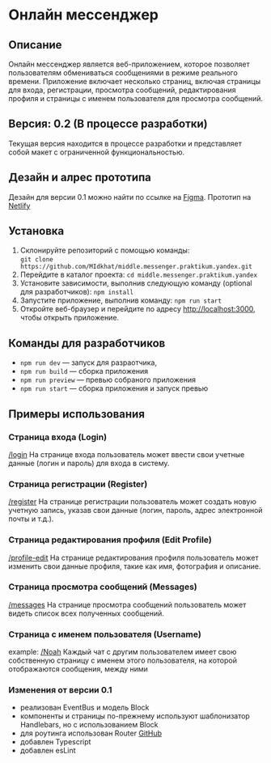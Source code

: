 # Онлайн мессенджер

## Описание

Онлайн мессенджер является веб-приложением, которое позволяет пользователям обмениваться сообщениями
в режиме реального времени. Приложение включает несколько страниц, включая страницы для входа,
регистрации, просмотра сообщений, редактирования профиля и страницы с именем пользователя для
просмотра сообщений.

## Версия: 0.2 (В процессе разработки)

Текущая версия находится в процессе разработки и представляет собой макет с ограниченной
функциональностью.

## Дезайн и алрес прототипа

Дезайн для версии 0.1 можно найти по ссылке на
[Figma](https://www.figma.com/file/3fadPRCD38XteX6sDx6hNk/Messenger?type=design&node-id=0%3A1&t=PYURXJQ9XpU48Zk7-1).
Прототип на [Netlify](https://sprint-2--mid-messenger-sprint-2-e7e696.netlify.app/login)

## Установка

1.  Склонируйте репозиторий с помощью команды:  
    `git clone https://github.com/MIdkhat/middle.messenger.praktikum.yandex.git`
2.  Перейдите в каталог проекта: `cd middle.messenger.praktikum.yandex`
3.  Установите зависимости, выполнив следующую команду (optional для разработчиков): `npm install`
4.  Запустите приложение, выполнив команду: `npm run start`
5.  Откройте веб-браузер и перейдите по адресу [http://localhost:3000](http://localhost:3000), чтобы
    открыть приложение.

## Команды для разработчиков

- `npm run dev` — запуск для разраотчика,
- `npm run build` — сборка приложения
- `npm run preview` — превью собраного приложения
- `npm run start` — сборка приложения и запуск превью

## Примеры использования

### Страница входа (Login)

[/login](http://localhost:3000/login) На странице входа пользователь может ввести свои учетные
данные (логин и пароль) для входа в систему.

### Страница регистрации (Register)

[/register](http://localhost:3000/register) На странице регистрации пользователь может создать новую
учетную запись, указав свои данные (логин, пароль, адрес электронной почты и т.д.).

### Страница редактирования профиля (Edit Profile)

[/profile-edit](http://localhost:3000/profile-edit) На странице редактирования профиля пользователь
может изменить свои данные профиля, такие как имя, фотография и описание.

### Страница просмотра сообщений (Messages)

[/messages](http://localhost:3000/messages) На странице просмотра сообщений пользователь может
видеть список всех полученных сообщений.

### Страница с именем пользователя (Username)

example: [/Noah](http://localhost:3000/Noah) Каждый чат с другим пользователем имеет свою
собственную страницу с именем этого пользователя, на которой отображаются сообщения, между ними

### Изменения от версии 0.1

- реализован EventBus и модель Block
- компоненты и страницы по-прежнему используют шаблонизатор Handlebars, но с использованием Block
- для роутинга использован Router
  [GitHub](https://github.com/gohabereg/components-system-example/blob/feature/docker/src/utils/Router.ts)
- добавлен Typescript
- добавлен esLint
